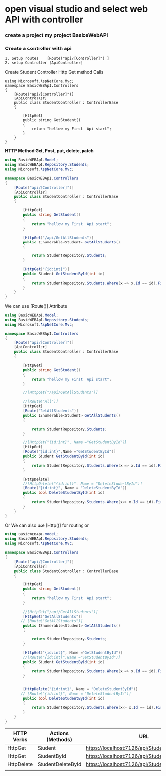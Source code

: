 # open visual studio and select  web API  with controller

### create a project   my project BasiceWebAPI

### Create a controller   with  api

    1. Setup routes    [Route("api/[Controller]") ]
    2. setup Controller [ApiController]

Create Student Controller
Http Get method Calls

```Csharp
using Microsoft.AspNetCore.Mvc;
namespace BasicWEBApI.Controllers
{
    [Route("api/[Controller]")]
    [ApiController]
    public class StudentController : ControllerBase
    {

        [HttpGet]
        public string GetStudent()
        {
            return "hellow my First  Api start";
        }
    }
}

```

**HTTP Method Get, Post, put, delete, patch**

```csharp
using BasicWEBApI.Model;
using BasicWEBApI.Repository.Students;
using Microsoft.AspNetCore.Mvc;

namespace BasicWEBApI.Controllers
{
    [Route("api/[Controller]")]
    [ApiController]
    public class StudentController : ControllerBase
    {

        [HttpGet]
        public string GetStudent()
        {
            return "hellow my First  Api start";
        }

        [HttpGet("/api/GetAllStudents")]
        public IEnumerable<Student> GetAllStudents()
        {

            return StudentRepository.Students;
        }

        [HttpGet("{id:int}")]
        public Student GetStudentById(int id)
        {
            return StudentRepository.Students.Where(x => x.Id == id).FirstOrDefault();
        }
    }
}
```

We can use [Route()]  Attribute

```csharp
using BasicWEBApI.Model;
using BasicWEBApI.Repository.Students;
using Microsoft.AspNetCore.Mvc;

namespace BasicWEBApI.Controllers
{
    [Route("api/[Controller]")]
    [ApiController]
    public class StudentController : ControllerBase
    {

        [HttpGet]
        public string GetStudent()
        {
            return "hellow my First  Api start";
        }

        //[HttpGet("/api/GetAllStudents")]

        //[Route("All")]
        [HttpGet]
        [Route("GetAllStudents")]
        public IEnumerable<Student> GetAllStudents()
        {

            return StudentRepository.Students;
        }

        //[HttpGet("{id:int}", Name ="GetStudentById")]
        [HttpGet]
        [Route("{id:int}",Name ="GetStudentById")]
        public Student GetStudentById(int id)
        {
            return StudentRepository.Students.Where(x => x.Id == id).FirstOrDefault();
        }

        [HttpDelete]
        //[HttpDelete("{id:int}", Name = "DeleteStudentById")]
        [Route("{id:int}", Name = "DeleteStudentById")]
        public bool DeleteStudentById(int id)
        {
            return StudentRepository.Students.Where(x=> x.Id == id).FirstOrDefault() != null;
        }
    }
}

```

Or We can also use [Http()] for routing or

```csharp
using BasicWEBApI.Model;
using BasicWEBApI.Repository.Students;
using Microsoft.AspNetCore.Mvc;

namespace BasicWEBApI.Controllers
{
    [Route("api/[Controller]")]
    [ApiController]
    public class StudentController : ControllerBase
    {

        [HttpGet]
        public string GetStudent()
        {
            return "hellow my First  Api start";
        }

        //[HttpGet("/api/GetAllStudents")]
        [HttpGet("GetAllStudents")]
       // [Route("GetAllStudents")]
        public IEnumerable<Student> GetAllStudents()
        {

            return StudentRepository.Students;
        }

        [HttpGet("{id:int}", Name ="GetStudentById")]
        //[Route("{id:int}",Name ="GetStudentById")]
        public Student GetStudentById(int id)
        {
            return StudentRepository.Students.Where(x => x.Id == id).FirstOrDefault();
        }

   
        [HttpDelete("{id:int}", Name = "DeleteStudentById")]
       // [Route("{id:int}", Name = "DeleteStudentById")]
        public bool DeleteStudentById(int id)
        {
            return StudentRepository.Students.Where(x=> x.Id == id).FirstOrDefault() != null;
        }
    }
}

```

| HTTP Verbs | Actions (Methods) | URL                                                                                              |
| ---------- | ----------------- | ------------------------------------------------------------------------------------------------ |
| HttpGet    | Student           | [https://localhost:7126/api/Student](https://localhost:7126/api/Student)                            |
| HttpGet    | StudentById       | [https://localhost:7126/api/StudentById/1](https://localhost:7126/api/StudentById/1)                |
| HttpDelete | StudentDeleteById | [https://localhost:7126/api/StudentDeleteById/](https://localhost:7126/api/StudentDeleteById/2){id} |
|            |                   |                                                                                                  |
